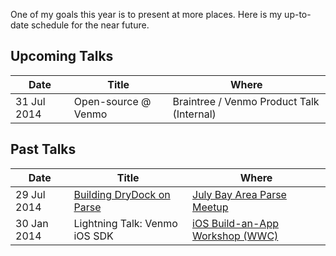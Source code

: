 One of my goals this year is to present at more places. Here is my up-to-date schedule for the near future.

## Upcoming Talks

| Date         | Title | Where |
| ------------ | ----- | ----- |
| 31 Jul 2014  | Open-source @ Venmo | Braintree / Venmo Product Talk (Internal) |

## Past Talks

| Date         | Title | Where |
| ------------ | ----- | ----- |
| 29 Jul 2014  | [Building DryDock on Parse][2] | [July Bay Area Parse Meetup][1] |
| 30 Jan 2014  | Lightning Talk: Venmo iOS SDK | [iOS Build-an-App Workshop (WWC)][0] |

[0]: http://www.meetup.com/Women-Who-Code-SF/events/161951762 "iOS Build-an-App Workshop"
[1]: http://www.meetup.com/Bay-Area-Parse-Developer-Meetup/events/192489622/ "July Bay Area Parse Meetup"
[2]: https://speakerdeck.com/ayanonagon/building-drydock-on-parse "Building DryDock on Parse" 
